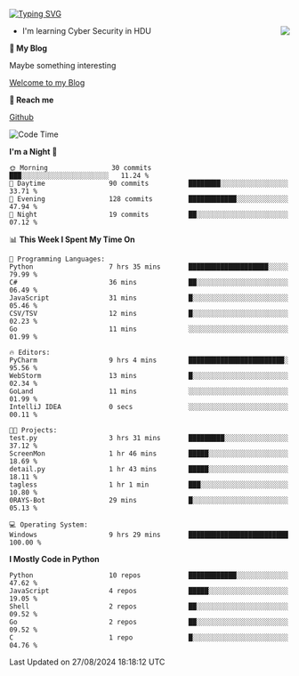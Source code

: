 [![Typing SVG](https://readme-typing-svg.herokuapp.com?font=Fira+Code&pause=1000&random=false&width=450&height=60&lines=Hello+%F0%9F%91%8B%F0%9F%8F%BB;I'm+JBNRZ)](https://git.io/typing-svg)

<a href="#">
  <img align="right" src="https://github-readme-stats.vercel.app/api?username=JBNRZ&show_icons=true&bg_color=15,f2f7fd,E0EAFC" />
</a>

- I'm learning Cyber Security in HDU

 **🌱 My Blog**

Maybe something interesting

[Welcome to my Blog](https://jbnrz.com.cn/)

 **💬 Reach me** 

[Github](https://github.com/JBNRZ)


<!--START_SECTION:waka-->
![Code Time](http://img.shields.io/badge/Code%20Time-645%20hrs%2021%20mins-blue)

**I'm a Night 🦉** 

```text
🌞 Morning                30 commits          ███░░░░░░░░░░░░░░░░░░░░░░   11.24 % 
🌆 Daytime                90 commits          ████████░░░░░░░░░░░░░░░░░   33.71 % 
🌃 Evening                128 commits         ████████████░░░░░░░░░░░░░   47.94 % 
🌙 Night                  19 commits          ██░░░░░░░░░░░░░░░░░░░░░░░   07.12 % 
```


📊 **This Week I Spent My Time On** 

```text
💬 Programming Languages: 
Python                   7 hrs 35 mins       ████████████████████░░░░░   79.99 % 
C#                       36 mins             ██░░░░░░░░░░░░░░░░░░░░░░░   06.49 % 
JavaScript               31 mins             █░░░░░░░░░░░░░░░░░░░░░░░░   05.46 % 
CSV/TSV                  12 mins             █░░░░░░░░░░░░░░░░░░░░░░░░   02.23 % 
Go                       11 mins             ░░░░░░░░░░░░░░░░░░░░░░░░░   01.99 % 

🔥 Editors: 
PyCharm                  9 hrs 4 mins        ████████████████████████░   95.56 % 
WebStorm                 13 mins             █░░░░░░░░░░░░░░░░░░░░░░░░   02.34 % 
GoLand                   11 mins             ░░░░░░░░░░░░░░░░░░░░░░░░░   01.99 % 
IntelliJ IDEA            0 secs              ░░░░░░░░░░░░░░░░░░░░░░░░░   00.11 % 

🐱‍💻 Projects: 
test.py                  3 hrs 31 mins       █████████░░░░░░░░░░░░░░░░   37.12 % 
ScreenMon                1 hr 46 mins        █████░░░░░░░░░░░░░░░░░░░░   18.69 % 
detail.py                1 hr 43 mins        █████░░░░░░░░░░░░░░░░░░░░   18.11 % 
tagless                  1 hr 1 min          ███░░░░░░░░░░░░░░░░░░░░░░   10.80 % 
0RAYS-Bot                29 mins             █░░░░░░░░░░░░░░░░░░░░░░░░   05.13 % 

💻 Operating System: 
Windows                  9 hrs 29 mins       █████████████████████████   100.00 % 
```

**I Mostly Code in Python** 

```text
Python                   10 repos            ████████████░░░░░░░░░░░░░   47.62 % 
JavaScript               4 repos             █████░░░░░░░░░░░░░░░░░░░░   19.05 % 
Shell                    2 repos             ██░░░░░░░░░░░░░░░░░░░░░░░   09.52 % 
Go                       2 repos             ██░░░░░░░░░░░░░░░░░░░░░░░   09.52 % 
C                        1 repo              █░░░░░░░░░░░░░░░░░░░░░░░░   04.76 % 
```




 Last Updated on 27/08/2024 18:18:12 UTC
<!--END_SECTION:waka-->
